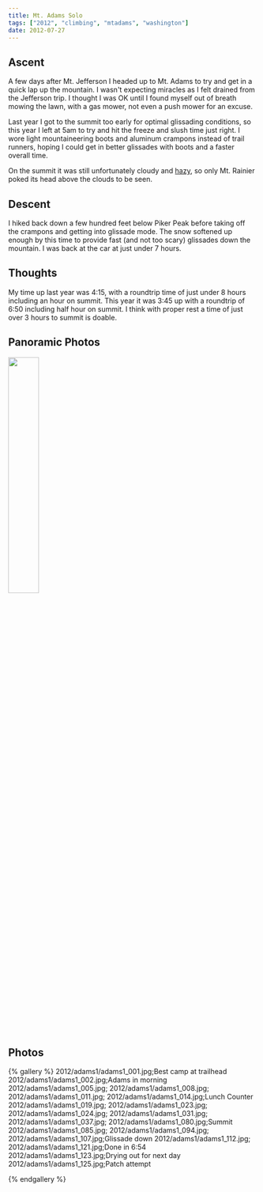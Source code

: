 ```yaml
---
title: Mt. Adams Solo
tags: ["2012", "climbing", "mtadams", "washington"]
date: 2012-07-27
---
```

Ascent
------

A few days after Mt. Jefferson I headed up to Mt. Adams to try and get in a quick lap up the mountain.  I wasn't expecting miracles as I felt drained from the Jefferson trip.  I thought I was OK until I found myself out of breath mowing the lawn, with a gas mower, not even a push mower for an excuse.

Last year I got to the summit too early for optimal glissading conditions, so this year I left at 5am to try and hit the freeze and slush time just right.  I wore light mountaineering boots and aluminum crampons instead of trail runners, hoping I could get in better glissades with boots and a faster overall time.  

On the summit it was still unfortunately cloudy and  <a href="http://cliffmass.blogspot.com/2012/07/asian-haze-is-not-gone.html">hazy</a>, so only Mt. Rainier poked its head above the clouds to be seen.  

Descent
-------

I hiked back down a few hundred feet below Piker Peak before taking off the crampons and getting into glissade mode.  The snow softened up enough by this time to provide fast (and not too scary) glissades down the mountain.  I was back at the car at just under 7 hours.

Thoughts
--------

My time up last year was 4:15, with a roundtrip time of just under 8 hours including an hour on summit.  This year it was 3:45 up with a roundtrip of 6:50 including half hour on summit.  I think with proper rest a time of just over 3 hours to summit is doable.  

<h2>Panoramic Photos</h2>
<a href="http://willprogramforfood.com/photos/mt-adams-solo">
<img alt="" style="width: 35%" src="http://willprogramforfood.com/photos/pics/panoramic/2012/adams/thumb/adamsPanoramic2.jpg" class="photo"></a>

<h2>Photos</h2>
{% gallery %} 
2012/adams1/adams1_001.jpg;Best camp at trailhead
2012/adams1/adams1_002.jpg;Adams in morning
2012/adams1/adams1_005.jpg;
2012/adams1/adams1_008.jpg;
2012/adams1/adams1_011.jpg;
2012/adams1/adams1_014.jpg;Lunch Counter
2012/adams1/adams1_019.jpg;
2012/adams1/adams1_023.jpg;
2012/adams1/adams1_024.jpg;
2012/adams1/adams1_031.jpg;
2012/adams1/adams1_037.jpg;
2012/adams1/adams1_080.jpg;Summit
2012/adams1/adams1_085.jpg;
2012/adams1/adams1_094.jpg;
2012/adams1/adams1_107.jpg;Glissade down
2012/adams1/adams1_112.jpg;
2012/adams1/adams1_121.jpg;Done in 6:54
2012/adams1/adams1_123.jpg;Drying out for next day
2012/adams1/adams1_125.jpg;Patch attempt

{% endgallery %}

